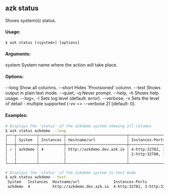 ## azk status

Shows system(s) status.

#### Usage:

    $ azk status [<system>] [options]

#### Arguments:

  system                    System name where the action will take place.

#### Options:

  --long                    Show all columns.
  --short                   Hides 'Provisioned' column.
  --text                    Shows output in plain text mode.
  --quiet, -q               Never prompt.
  --help, -h                Shows help usage.
  --log=<level>, -l         Sets log level (default: error).
  --verbose, -v             Sets the level of detail - multiple supported (-vv == --verbose 2) [default: 0].

#### Examples:

```sh
# Displays the 'status' of the azkdemo system showing all columns
$ azk status azkdemo --long
┌───┬─────────┬───────────┬───────────────────────────┬────────────────────────────┬─────────────┬────────────────────┐
│   │ System  │ Instances │ Hostname/url              │ Instances-Ports            │ Provisioned │ Image              │
├───┼─────────┼───────────┼───────────────────────────┼────────────────────────────┼─────────────┼────────────────────┤
│ ↑ │ azkdemo │ 4         │ http://azkdemo.dev.azk.io │ 4-http:32782, 3-http:32781 │ an hour ago │ azukiapp/node:0.12 │
│   │         │           │                           │ 2-http:32780, 1-http:32771 │             │                    │
│   │         │           │                           │                            │             │                    │
└───┴─────────┴───────────┴───────────────────────────┴────────────────────────────┴─────────────┴────────────────────┘

# Displays the 'status' of the azkdemo system in text mode
$ azk status azkdemo --text
 System   Instances  Hostname/url               Instances-Ports                                         Provisioned
 azkdemo  4          http://azkdemo.dev.azk.io  4-http:32782, 3-http:32781, 2-http:32780, 1-http:32771  an hour ago

```
